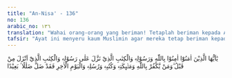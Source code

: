 ```yaml
---
title: "An-Nisa' - 136"
no: 136
arabic_no: ١٣٦
translation: "Wahai orang-orang yang beriman! Tetaplah beriman kepada Allah dan Rasul-Nya (Muhammad) dan kepada Kitab (Al-Qur'an) yang diturunkan kepada Rasul-Nya, serta kitab yang diturunkan sebelumnya. Barangsiapa ingkar kepada Allah, malaikat-malaikat-Nya, kitab-kitab-Nya, rasul-rasul-Nya, dan hari kemudian, maka sungguh, orang itu telah tersesat sangat jauh."
tafsir: "Ayat ini menyeru kaum Muslimin agar mereka tetap beriman kepada Allah, kepada Rasul-Nya Muhammad saw, kepada Al-Qur'an yang diturunkan kepadanya, dan kepada kitab-kitab yang diturunkan kepada rasul-rasul sebelumnya. Kemudian ayat ini memperingatkan orang-orang yang mengingkari seruan-Nya. Barang siapa mengingkari Allah, para malaikat-Nya, kitab-kitab-Nya, dan hari akhirat, ia telah tersesat dari jalan yang benar, yaitu jalan yang akan menyelamatkan mereka dari azab yang pedih dan membawanya kepada kebahagiaan yang abadi.\n\nIman kepada kitab-kitab Allah dan kepada rasul-rasul-Nya adalah satu rangkaian yang tidak dapat dipisah-pisahkan. Tidak boleh beriman kepada sebagian rasul dan kitab saja, tetapi mengingkari bagian yang lain seperti dilakukan oleh orang-orang Yahudi dan Nasrani. Iman serupa ini tidak dipandang benar, karena dipengaruhi oleh hawa nafsu atau hanya mengikuti pendapat-pendapat dan pemimpin-pemimpin saja.\n\nApabila ada orang yang mengingkari sebagian kitab, atau sebagian rasul, maka hal itu menunjukkan bahwa ia belum meresapi hakikat iman, karena itu imannya tidak dapat dikatakan iman yang benar, bahkan suatu kesesatan yang jauh dari bimbingan hidayah Allah."
---
```


يٰٓاَيُّهَا الَّذِيْنَ اٰمَنُوْٓا اٰمِنُوْا بِاللّٰهِ وَرَسُوْلِهٖ وَالْكِتٰبِ الَّذِيْ نَزَّلَ عَلٰى رَسُوْلِهٖ وَالْكِتٰبِ الَّذِيْٓ اَنْزَلَ مِنْ قَبْلُ ۗوَمَنْ يَّكْفُرْ بِاللّٰهِ وَمَلٰۤىِٕكَتِهٖ وَكُتُبِهٖ وَرُسُلِهٖ وَالْيَوْمِ الْاٰخِرِ فَقَدْ ضَلَّ ضَلٰلًا ۢ بَعِيْدًا 
